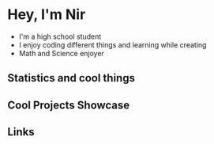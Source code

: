 <h1>Hey, I'm Nir</h1>


* I'm a high school student
* I enjoy coding different things and learning while creating
* Math and Science enjoyer

<h2>Statistics and cool things</h2>
<h2>Cool Projects Showcase</h2>

<h2>Links</h2>
